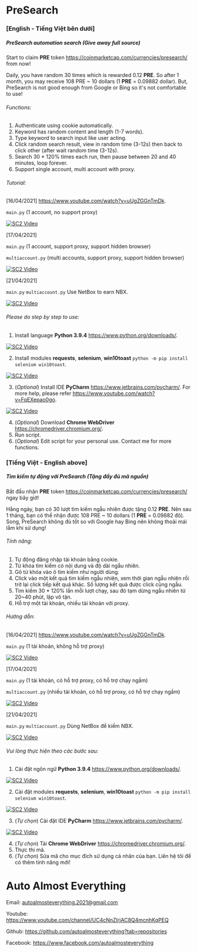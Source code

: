# PreSearch

### [English - Tiếng Việt bên dưới]

##### PreSearch automation search (Give away full source)

Start to claim **PRE** token https://coinmarketcap.com/currencies/presearch/ from now!

Daily, you have random 30 times which is rewarded 0.12 **PRE**. So after 1 month, you may receive 108 PRE ~ 10 dollars (1 **PRE** = 0.09882 dollar). But, PreSearch is not good enough from Google or Bing so it's not comfortable to use!

###### Functions:
 
1. Authenticate using cookie automatically.
2. Keyword has random content and length (1-7 words).
3. Type keyword to search input like user acting.
4. Click random search result, view in random time (3-12s) then back to click other (after wait random time (3-12s).
5. Search 30 * 120% times each run, then pause between 20 and 40 minutes, loop forever.
6. Support single account, multi account with proxy.

###### Tutorial:
[16/04/2021] https://www.youtube.com/watch?v=uUgZGGnTmDk.

`main.py` (1 account, no support proxy)

[![SC2 Video](http://i3.ytimg.com/vi/uUgZGGnTmDk/maxresdefault.jpg)](https://www.youtube.com/watch?v=uUgZGGnTmDk)

[17/04/2021]

`main.py` (1 account, support proxy, support hidden browser)

`multiaccount.py` (multi accounts, support proxy, support hidden browser)

[![SC2 Video](http://i3.ytimg.com/vi/d9pJiNJKpuY/maxresdefault.jpg)](https://www.youtube.com/watch?v=d9pJiNJKpuY)

[21/04/2021]

`main.py` `multiaccount.py` Use NetBox to earn NBX.

[![SC2 Video](http://i3.ytimg.com/vi/v4L-ri5zdSs/maxresdefault.jpg)](https://www.youtube.com/watch?v=v4L-ri5zdSs)

###### Please do step by step to use:
1. Install language **Python 3.9.4** https://www.python.org/downloads/.

[![SC2 Video](http://i3.ytimg.com/vi/_CoijjMXvYY/hqdefault.jpg)](https://www.youtube.com/watch?v=_CoijjMXvYY)

2. Install modules **requests**, **selenium**, **win10toast** `python -m pip install selenium win10toast`.

[![SC2 Video](http://i3.ytimg.com/vi/SQQRYAMl8Jk/hqdefault.jpg)](https://www.youtube.com/watch?v=SQQRYAMl8Jk)

3. (_Optional_) Install IDE **PyCharm** https://www.jetbrains.com/pycharm/. For more help, please refer https://www.youtube.com/watch?v=FqEXepao0go.

[![SC2 Video](http://i3.ytimg.com/vi/FqEXepao0go/hqdefault.jpg)](https://www.youtube.com/watch?v=FqEXepao0go)

4. (_Optional_) Download **Chrome WebDriver** https://chromedriver.chromium.org/.
5. Run script.
6. (_Optional_) Edit script for your personal use. Contact me for more functions.
### [Tiếng Việt - English above]

##### Tìm kiếm tự động với PreSearch (Tặng đầy đủ mã nguồn)

Bắt đầu nhận **PRE** token https://coinmarketcap.com/currencies/presearch/ ngay bây giờ!

Hằng ngày, bạn có 30 lượt tìm kiếm ngẫu nhiên được tặng 0.12 **PRE**. Nên sau 1 tháng, bạn có thể nhận được 108 PRE ~ 10 dollars (1 **PRE** = 0.09882 đô). Song, PreSearch không đủ tốt so với Google hay Bing nên không thoải mái lắm khi sử dụng!

###### Tính năng:
1. Tự động đăng nhập tài khoản bằng cookie.
2. Từ khóa tìm kiếm có nội dung và độ dài ngẫu nhiên.
3. Gõ từ khóa vào ô tìm kiếm như người dùng.
4. Click vào một kết quả tìm kiếm ngẫu nhiên, xem thời gian ngẫu nhiên rồi trở lại click tiếp kết quả khác. Số lượng kết quả được click cũng ngẫu.
5. Tìm kiếm 30 * 120% lần mỗi lượt chạy, sau đó tạm dừng ngẫu nhiên từ 20~40 phút, lặp vô tận.
6. Hỗ trợ một tài khoản, nhiều tài khoản với proxy.

###### Hướng dẫn:
[16/04/2021] https://www.youtube.com/watch?v=uUgZGGnTmDk.

`main.py` (1 tài khoản, không hỗ trợ proxy)

[![SC2 Video](http://i3.ytimg.com/vi/uUgZGGnTmDk/maxresdefault.jpg)](https://www.youtube.com/watch?v=uUgZGGnTmDk)

[17/04/2021]

`main.py` (1 tài khoản, có hỗ trợ proxy, có hỗ trợ chạy ngầm)

`multiaccount.py` (nhiều tài khoản, có hỗ trợ proxy, có hỗ trợ chạy ngầm)

[![SC2 Video](http://i3.ytimg.com/vi/d9pJiNJKpuY/maxresdefault.jpg)](https://www.youtube.com/watch?v=d9pJiNJKpuY)

[21/04/2021]

`main.py` `multiaccount.py` Dùng NetBox để kiếm NBX.

[![SC2 Video](http://i3.ytimg.com/vi/v4L-ri5zdSs/maxresdefault.jpg)](https://www.youtube.com/watch?v=v4L-ri5zdSs)

###### Vui lòng thực hiện theo các bước sau:
1. Cài đặt ngôn ngữ **Python 3.9.4** https://www.python.org/downloads/.
   
[![SC2 Video](http://i3.ytimg.com/vi/_CoijjMXvYY/hqdefault.jpg)](https://www.youtube.com/watch?v=_CoijjMXvYY)

2. Cài đặt modules **requests**, **selenium**, **win10toast** `python -m pip install selenium win10toast`.

[![SC2 Video](http://i3.ytimg.com/vi/SQQRYAMl8Jk/hqdefault.jpg)](https://www.youtube.com/watch?v=SQQRYAMl8Jk)

3. (_Tự chọn_) Cài đặt IDE **PyCharm** https://www.jetbrains.com/pycharm/.

[![SC2 Video](http://i3.ytimg.com/vi/FqEXepao0go/hqdefault.jpg)](https://www.youtube.com/watch?v=FqEXepao0go)

4. (_Tự chọn_) Tải **Chrome WebDriver** https://chromedriver.chromium.org/.
5. Thực thi mã.
6. (_Tự chọn_) Sửa mã cho mục đích sử dụng cá nhân của bạn. Liên hệ tôi để có thêm tính năng mới!

# Auto Almost Everything

Email: autoalmosteverything.2021@gmail.com

Youtube: https://www.youtube.com/channel/UC4cNnZIrjAC8Q4mcnhKqPEQ

Github: https://github.com/autoalmosteverything?tab=repositories

Facebook: https://www.facebook.com/autoalmosteverything
